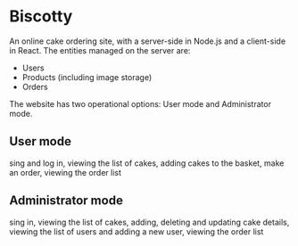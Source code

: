 # Biscotty
An online cake ordering site, with a server-side in Node.js and a client-side in React.
The entities managed on the server are:
- Users
- Products (including image storage)
- Orders

The website has two operational options: User mode and Administrator mode.

## User mode
sing and log in, viewing the list of cakes, adding cakes to the basket, make an order, viewing the order list

## Administrator mode
sing in, viewing the list of cakes, adding, deleting and updating cake details, viewing the list of users and adding a new user, viewing the order list
